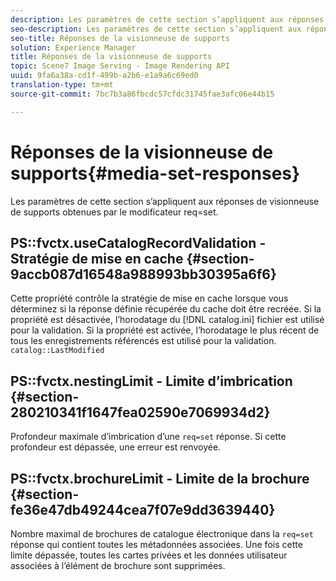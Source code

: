 ```yaml
---
description: Les paramètres de cette section s’appliquent aux réponses de visionneuse de supports obtenues par le modificateur req=set.
seo-description: Les paramètres de cette section s’appliquent aux réponses de visionneuse de supports obtenues par le modificateur req=set.
seo-title: Réponses de la visionneuse de supports
solution: Experience Manager
title: Réponses de la visionneuse de supports
topic: Scene7 Image Serving - Image Rendering API
uuid: 9fa6a38a-cd1f-499b-a2b6-e1a9a6c69ed0
translation-type: tm+mt
source-git-commit: 7bc7b3a86fbcdc57cfdc31745fae3afc06e44b15

---
```



# Réponses de la visionneuse de supports{#media-set-responses}

Les paramètres de cette section s’appliquent aux réponses de visionneuse de supports obtenues par le modificateur req=set.

## PS::fvctx.useCatalogRecordValidation - Stratégie de mise en cache {#section-9accb087d16548a988993bb30395a6f6}

Cette propriété contrôle la stratégie de mise en cache lorsque vous déterminez si la réponse définie récupérée du cache doit être recréée. Si la propriété est désactivée, l’horodatage du [!DNL catalog.ini] fichier est utilisé pour la validation. Si la propriété est activée, l’horodatage le plus récent de tous les enregistrements référencés est utilisé pour la validation. `catalog::LastModified`

## PS::fvctx.nestingLimit - Limite d’imbrication {#section-280210341f1647fea02590e7069934d2}

Profondeur maximale d’imbrication d’une `req=set` réponse. Si cette profondeur est dépassée, une erreur est renvoyée.

## PS::fvctx.brochureLimit - Limite de la brochure {#section-fe36e47db49244cea7f07e9dd3639440}

Nombre maximal de brochures de catalogue électronique dans la `req=set` réponse qui contient toutes les métadonnées associées. Une fois cette limite dépassée, toutes les cartes privées et les données utilisateur associées à l’élément de brochure sont supprimées.
